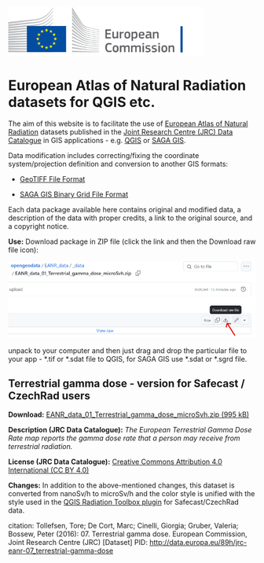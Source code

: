  <img src="_images/EC_logo.png" alt="logo of European Commission" width="400"/>

# European Atlas of Natural Radiation datasets for QGIS etc.

The aim of this website is to facilitate the use of [European Atlas of Natural Radiation](https://remon.jrc.ec.europa.eu/About/Atlas-of-Natural-Radiation) datasets published in the [Joint Research Centre (JRC) Data Catalogue](https://data.jrc.ec.europa.eu/collection/id-0057) in GIS applications - e.g. [QGIS](https://qgis.org/) or [SAGA GIS](https://sourceforge.net/projects/saga-gis/).

Data modification includes correcting/fixing the coordinate system/projection definition and conversion to another GIS formats:

- [GeoTIFF File Format](https://gdal.org/en/stable/drivers/raster/gtiff.html)

- [SAGA GIS Binary Grid File Format](https://gdal.org/en/stable/drivers/raster/sdat.html)

Each data package available here contains original and modified data, a description of the data with proper credits, a link to the original source, and a copyright notice.

**Use:**
Download package in ZIP file (click the link and then the Download raw file icon):

<img src="_images/download_raw.png" alt="logo of European Commission" width="800"/>

unpack to your computer and then just drag and drop the particular file to your app - *.tif or *.sdat file to QGIS, for SAGA GIS use *.sdat or *.sgrd file.



## Terrestrial gamma dose - version for Safecast / CzechRad users

**Download:** [EANR_data_01_Terrestrial_gamma_dose_microSvh.zip (995 kB)](https://github.com/juhele/opengeodata/blob/master/EANR_data/_data/EANR_data_01_Terrestrial_gamma_dose_microSvh.zip)

**Description (JRC Data Catalogue):**
*The European Terrestrial Gamma Dose Rate map reports the gamma dose rate that a person may receive from terrestrial radiation.*

**License (JRC Data Catalogue):** [Creative Commons Attribution 4.0 International (CC BY 4.0)](https://creativecommons.org/licenses/by/4.0)

**Changes:**
In addition to the above-mentioned changes, this dataset is converted from nanoSv/h to microSv/h and the color style is unified with the style used in the [QGIS Radiation Toolbox plugin](https://opengeolabs.gitlab.io/radiation-toolbox/qgis-radiation-toolbox-plugin/) for Safecast/CzechRad data.

citation:
Tollefsen, Tore; De Cort, Marc; Cinelli, Giorgia; Gruber, Valeria; Bossew, Peter (2016): 07. Terrestrial gamma dose. European Commission, Joint Research Centre (JRC) [Dataset] PID: http://data.europa.eu/89h/jrc-eanr-07_terrestrial-gamma-dose
